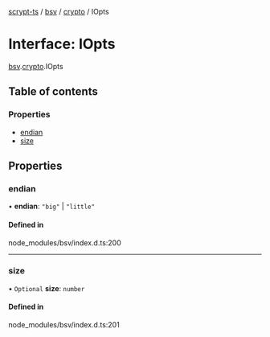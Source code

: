 [scrypt-ts](../README.md) / [bsv](../modules/bsv.md) / [crypto](../modules/bsv.crypto.md) / IOpts

# Interface: IOpts

[bsv](../modules/bsv.md).[crypto](../modules/bsv.crypto.md).IOpts

## Table of contents

### Properties

- [endian](bsv.crypto.IOpts.md#endian)
- [size](bsv.crypto.IOpts.md#size)

## Properties

### endian

• **endian**: ``"big"`` \| ``"little"``

#### Defined in

node_modules/bsv/index.d.ts:200

___

### size

• `Optional` **size**: `number`

#### Defined in

node_modules/bsv/index.d.ts:201
